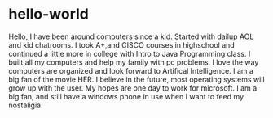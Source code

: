# hello-world
Hello, I have been around computers since a kid. Started with dailup AOL and kid chatrooms. I took A+,and CISCO courses in highschool and continued a little more in college with Intro to Java Programming class. I built all my computers and help my family with pc problems. I love the way computers are organized and look forward to Artifical Intelligence. I am a big fan of the movie HER. I believe in the future, most operating systems will grow up with the user. My hopes are one day to work for microsoft. I am a big fan, and still have a windows phone in use when I want to feed my nostaligia. 
